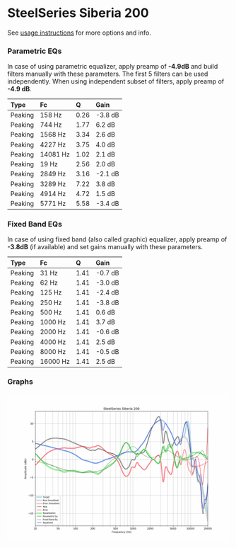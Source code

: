 # SteelSeries Siberia 200
See [usage instructions](https://github.com/jaakkopasanen/AutoEq#usage) for more options and info.

### Parametric EQs
In case of using parametric equalizer, apply preamp of **-4.9dB** and build filters manually
with these parameters. The first 5 filters can be used independently.
When using independent subset of filters, apply preamp of **-4.9 dB**.

| Type    | Fc       |    Q | Gain    |
|:--------|:---------|:-----|:--------|
| Peaking | 158 Hz   | 0.26 | -3.8 dB |
| Peaking | 744 Hz   | 1.77 | 6.2 dB  |
| Peaking | 1568 Hz  | 3.34 | 2.6 dB  |
| Peaking | 4227 Hz  | 3.75 | 4.0 dB  |
| Peaking | 14081 Hz | 1.02 | 2.1 dB  |
| Peaking | 19 Hz    | 2.56 | 2.0 dB  |
| Peaking | 2849 Hz  | 3.16 | -2.1 dB |
| Peaking | 3289 Hz  | 7.22 | 3.8 dB  |
| Peaking | 4914 Hz  | 4.72 | 1.5 dB  |
| Peaking | 5771 Hz  | 5.58 | -3.4 dB |

### Fixed Band EQs
In case of using fixed band (also called graphic) equalizer, apply preamp of **-3.8dB**
(if available) and set gains manually with these parameters.

| Type    | Fc       |    Q | Gain    |
|:--------|:---------|:-----|:--------|
| Peaking | 31 Hz    | 1.41 | -0.7 dB |
| Peaking | 62 Hz    | 1.41 | -3.0 dB |
| Peaking | 125 Hz   | 1.41 | -2.4 dB |
| Peaking | 250 Hz   | 1.41 | -3.8 dB |
| Peaking | 500 Hz   | 1.41 | 0.6 dB  |
| Peaking | 1000 Hz  | 1.41 | 3.7 dB  |
| Peaking | 2000 Hz  | 1.41 | -0.6 dB |
| Peaking | 4000 Hz  | 1.41 | 2.5 dB  |
| Peaking | 8000 Hz  | 1.41 | -0.5 dB |
| Peaking | 16000 Hz | 1.41 | 2.5 dB  |

### Graphs
![](./SteelSeries%20Siberia%20200.png)